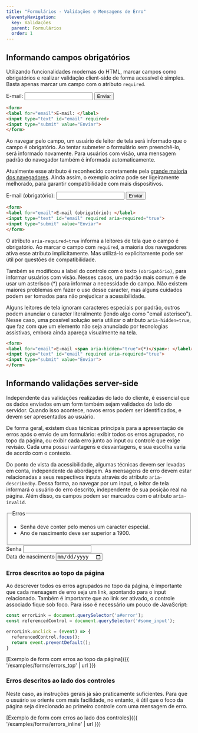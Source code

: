 ```yaml
---
title: "Formulários - Validações e Mensagens de Erro"
eleventyNavigation:
  key: Validações
  parent: Formulários
  order: 1
---
```


## Informando campos obrigatórios

Utilizando funcionalidades modernas do HTML, marcar campos como obrigatórios e realizar validação client-side de forma acessível é simples. Basta apenas marcar um campo com o atributo `required`.

<form>
<label for="email">E-mail: </label>
<input type="text" id="email" required>
<input type="submit" value="Enviar">
</form>

```html
<form>
<label for="email">E-mail: </label>
<input type="text" id="email" required>
<input type="submit" value="Enviar">
</form>
```

Ao navegar pelo campo, um usuário de leitor de tela será informado que o campo é obrigatório. Ao tentar submeter o formulário sem preenchê-lo, será informado novamente. Para usuários com visão, uma mensagem padrão do navegador também é informada automaticamente.

Atualmente esse atributo é reconhecido corretamente pela [grande maioria dos navegadores](https://caniuse.com/mdn-api_htmlinputelement_required). Ainda assim, o exemplo acima pode ser ligeiramente melhorado, para garantir compatibilidade com mais dispositivos.

<form>
<label for="email-1">E-mail (obrigatório): </label>
<input type="text" id="email-1" required aria-required="true">
<input type="submit" value="Enviar">
</form>

```html
<form>
<label for="email">E-mail (obrigatório): </label>
<input type="text" id="email" required aria-required="true">
<input type="submit" value="Enviar">
</form>
```

O atributo `aria-required=true` informa a leitores de tela que o campo é obrigatório. Ao marcar o campo com `required`, a maioria dos navegadores ativa esse atributo implicitamente. Mas utilizá-lo explicitamente pode ser útil por questões de compatibilidade.

Também se modificou a label do controle com o texto `(obrigatório)`, para informar usuários com visão. Nesses casos, um padrão mais comum é de usar um asterisco (*) para informar a necessidade do campo. Não existem maiores problemas em fazer o uso desse caracter, mas alguns cuidados podem ser tomados para não prejudicar a acessibilidade.

Alguns leitores de tela ignoram caracteres especiais por padrão, outros podem anunciar o caracter literalmente (lendo algo como "email asterisco"). Nesse caso, uma possível solução seria utilizar o atributo `aria-hidden=true`, que faz com que um elemento não seja anunciado por tecnologias assistivas, embora ainda apareça visualmente na tela.

```html
<form>
<label for="email">E-mail <span aria-hidden="true">(*)</span>: </label>
<input type="text" id="email" required aria-required="true">
<input type="submit" value="Enviar">
</form>
```

## Informando validações server-side

Independente das validações realizadas do lado do cliente, é essencial que os dados enviados em um form também sejam validados do lado do servidor. Quando isso acontece, novos erros podem ser identificados, e devem ser apresentados ao usuário.

De forma geral, existem duas técnicas principais para a apresentação de erros após o envio de um formulário: exibir todos os erros agrupados, no topo da página, ou exibir cada erro junto ao input ou controle que exige revisão. Cada uma possui vantagens e desvantagens, e sua escolha varia de acordo com o contexto.

Do ponto de vista da acessibilidade, algumas técnicas devem ser levadas em conta, independente da abordagem. As mensagens de erro devem estar relacionadas a seus respectivos inputs através do atributo `aria-describedby`. Dessa forma, ao navegar por um input, o leitor de tela informará o usuário do erro descrito, independente de sua posição real na página. Além disso, os campos podem ser marcados com o atributo `aria-invalid`.

<fieldset>
<legend>Erros</legend>
<ul>
  <li id="error-password"> Senha deve conter pelo menos um caracter especial. </li>
  <li id="error-date"> Ano de nascimento deve ser superior a 1900. </li>
</ul>
</fieldset>
<form>
<div>
  <label for="password">Senha</label>
  <input id="password" type="password" aria-describedby="error-password" invalid>
</div>
<div>
  <label for="birthday">Data de nascimento</label>
  <input id="birthday" type="date" aria-describedby="error-date" invalid>
</div>
</form>

### Erros descritos ao topo da página

Ao descrever todos os erros agrupados no topo da página, é importante que cada mensagem de erro seja um link, apontando para o input relacionado. Também é importante que ao link ser ativado, o controle associado fique sob foco. Para isso é necessário um pouco de JavaScript:

```js
const errorLink = document.querySelector('a#error');
const referencedControl = document.querySelector('#some_input');

errorLink.onclick = (event) => {
  referencedControl.focus();
  return event.preventDefault();
}
```

[Exemplo de form com erros ao topo da página]({{ '/examples/forms/errors_top' | url }})

### Erros descritos ao lado dos controles

Neste caso, as instruções gerais já são praticamente suficientes. Para que o usuário se oriente com mais facilidade, no entanto, é útil que o foco da página seja direcionado ao primeiro controle com uma mensagem de erro.

[Exemplo de form com erros ao lado dos controles]({{ '/examples/forms/errors_inline' | url }})